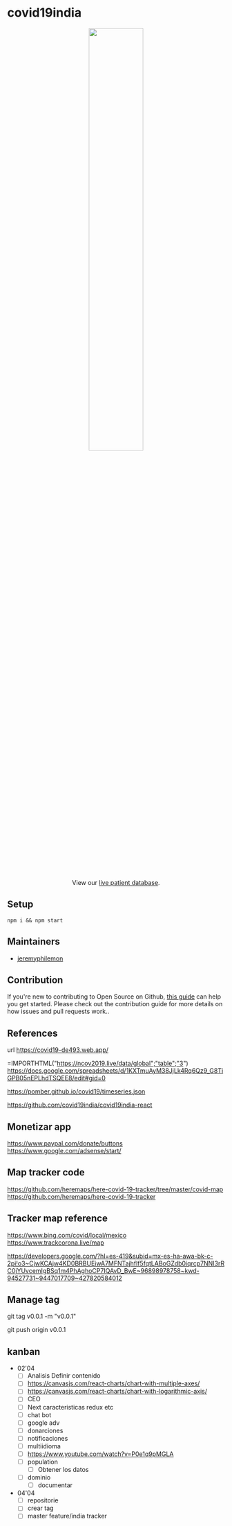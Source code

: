 # covid19india

<p align="center">
<img src="https://lh3.googleusercontent.com/c1R9ua5XDaInXNNYEVKs5NzwQ36gYCXi1VJ5kLRxGcDYmyUSJM3dnkzqaPWP_CniaHQbQSr4yQqxmsoEGvGFrWFnBRAVjI4=s2560" width="50%">
</p>

<p align="center">
  View our <a href="https://bit.ly/patientdb">live patient database</a>.
 </p>

## Setup

```
npm i && npm start
```

## Maintainers

- [jeremyphilemon](https://github.com/jeremyphilemon)

## Contribution

If you're new to contributing to Open Source on Github, [this guide](https://guides.github.com/activities/contributing-to-open-source/) can help you get started. Please check out the contribution guide for more details on how issues and pull requests work..

## References

url https://covid19-de493.web.app/

=IMPORTHTML("https://ncov2019.live/data/global";"table";"3")
https://docs.google.com/spreadsheets/d/1KXTmuAyM38JjLk4Rq6Qz9_G8TiGPB05nEPLhdTSQEE8/edit#gid=0

https://pomber.github.io/covid19/timeseries.json

https://github.com/covid19india/covid19india-react

## Monetizar app

https://www.paypal.com/donate/buttons
https://www.google.com/adsense/start/

## Map tracker code

https://github.com/heremaps/here-covid-19-tracker/tree/master/covid-map
https://github.com/heremaps/here-covid-19-tracker

## Tracker map reference

https://www.bing.com/covid/local/mexico
https://www.trackcorona.live/map

https://developers.google.com/?hl=es-419&subid=mx-es-ha-awa-bk-c-2pi!o3~CjwKCAjw4KD0BRBUEiwA7MFNTajhflf5fqtLABoGZdb0iqrcp7NNI3rRC0jYUvcemIgBSq1m4PhAghoCP7IQAvD_BwE~96898978758~kwd-94527731~9447017709~427820584012

## Manage tag

git tag v0.0.1 -m "v0.0.1"

git push origin v0.0.1

## kanban

- 02'04
  - [ ] Analisis Definir contenido
  - [ ] https://canvasjs.com/react-charts/chart-with-multiple-axes/
  - [ ] https://canvasjs.com/react-charts/chart-with-logarithmic-axis/
  - [ ] CEO
  - [ ] Next caracteristicas redux etc
  - [ ] chat bot
  - [ ] google adv
  - [ ] donarciones
  - [ ] notificaciones
  - [ ] multiidioma
  - [ ] https://www.youtube.com/watch?v=P0e1q9pMGLA
  - [ ] population
    - [ ] Obtener los datos
  - [ ] dominio
    - [ ] documentar
- 04'04
  - [ ] repositorie
  - [ ] crear tag
  - [ ] master feature/india tracker
